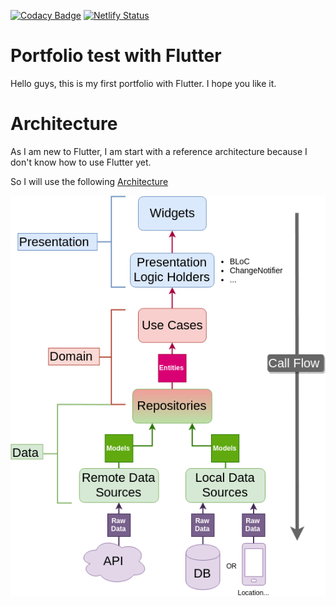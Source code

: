[![Codacy Badge](https://app.codacy.com/project/badge/Grade/79c6e84efd5b486bbf7d98eb1875845f)](https://www.codacy.com/gh/mendesbarreto/portfolio-flutter/dashboard?utm_source=github.com&amp;utm_medium=referral&amp;utm_content=mendesbarreto/portfolio-flutter&amp;utm_campaign=Badge_Grade)
[![Netlify Status](https://api.netlify.com/api/v1/badges/10f534b0-e499-411b-8941-724d7252933b/deploy-status)](https://app.netlify.com/sites/mendesbarreto/deploys)
# Portfolio test with Flutter

Hello guys, this is my first portfolio with Flutter. I hope you like it.


# Architecture

As I am new to Flutter, I am start with a reference architecture because I don't know how to use Flutter yet.

So I will use the following [Architecture](https://github.com/ResoCoder/flutter-tdd-clean-architecture-course)

![](docs/assets/architecture.png)

